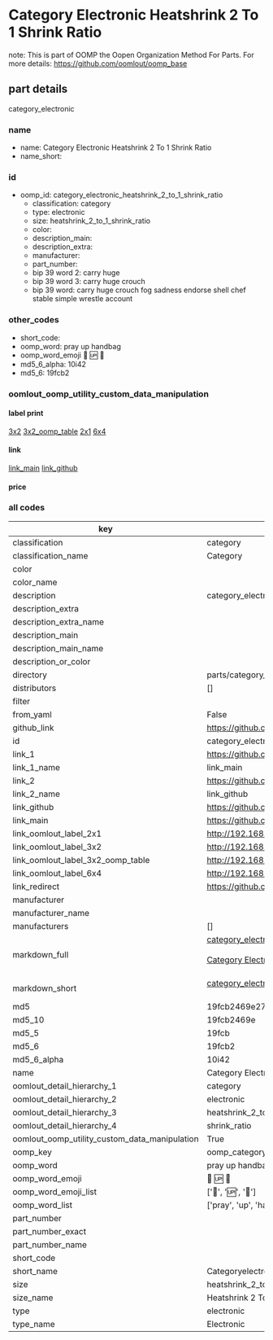 # Category Electronic Heatshrink 2 To 1 Shrink Ratio  

note: This is part of OOMP the Oopen Organization Method For Parts. For more details: https://github.com/oomlout/oomp_base

##  part details
  



category_electronic



### name
* name: Category Electronic Heatshrink 2 To 1 Shrink Ratio
* name_short: 
### id
* oomp_id: category_electronic_heatshrink_2_to_1_shrink_ratio
  * classification: category
  * type: electronic
  * size: heatshrink_2_to_1_shrink_ratio
  * color: 
  * description_main: 
  * description_extra: 
  * manufacturer: 
  * part_number: 
  * bip 39 word 2: carry huge
  * bip 39 word 3: carry huge crouch
  * bip 39 word: carry huge crouch fog sadness endorse shell chef stable simple wrestle account

### other_codes
* short_code: 
* oomp_word: pray up handbag
* oomp_word_emoji :pray: :up: :handbag:
* md5_6_alpha: 10i42
* md5_6: 19fcb2






### oomlout_oomp_utility_custom_data_manipulation
#### label print
[3x2](http://192.168.1.245:1112/?label=oomp%2010i42)
[3x2_oomp_table](http://192.168.1.108:1112/?label=oomp%2010i42)
[2x1](http://192.168.1.242:1112/?label=oomp%2010i42)
[6x4](http://192.168.1.55:1112/?label=oomp%2010i42)    

#### link

[link_main](https://github.com/oomlout/oomlout_oomp_version_1_messy/tree/main/parts/category_electronic_heatshrink_2_to_1_shrink_ratio) [link_github](https://github.com/oomlout/oomlout_oomp_version_1_messy/tree/main/parts/category_electronic_heatshrink_2_to_1_shrink_ratio)                             

#### price







### all codes 
| key | value |  
| --- | --- |  
| classification | category |  
| classification_name | Category |  
| color |  |  
| color_name |  |  
| description | category_electronic |  
| description_extra |  |  
| description_extra_name |  |  
| description_main |  |  
| description_main_name |  |  
| description_or_color |   |  
| directory | parts/category_electronic_heatshrink_2_to_1_shrink_ratio |  
| distributors | [] |  
| filter |  |  
| from_yaml | False |  
| github_link | https://github.com/oomlout/oomlout_oomp_part_src/tree/main/parts/category_electronic_heatshrink_2_to_1_shrink_ratio |  
| id | category_electronic_heatshrink_2_to_1_shrink_ratio |  
| link_1 | https://github.com/oomlout/oomlout_oomp_version_1_messy/tree/main/parts/category_electronic_heatshrink_2_to_1_shrink_ratio |  
| link_1_name | link_main |  
| link_2 | https://github.com/oomlout/oomlout_oomp_version_1_messy/tree/main/parts/category_electronic_heatshrink_2_to_1_shrink_ratio |  
| link_2_name | link_github |  
| link_github | https://github.com/oomlout/oomlout_oomp_version_1_messy/tree/main/parts/category_electronic_heatshrink_2_to_1_shrink_ratio |  
| link_main | https://github.com/oomlout/oomlout_oomp_version_1_messy/tree/main/parts/category_electronic_heatshrink_2_to_1_shrink_ratio |  
| link_oomlout_label_2x1 | http://192.168.1.242:1112/?label=oomp%2010i42 |  
| link_oomlout_label_3x2 | http://192.168.1.245:1112/?label=oomp%2010i42 |  
| link_oomlout_label_3x2_oomp_table | http://192.168.1.108:1112/?label=oomp%2010i42 |  
| link_oomlout_label_6x4 | http://192.168.1.55:1112/?label=oomp%2010i42 |  
| link_redirect | https://github.com/oomlout/oomlout_oomp_version_1_messy/tree/main/parts/category_electronic_heatshrink_2_to_1_shrink_ratio |  
| manufacturer |  |  
| manufacturer_name |  |  
| manufacturers | [] |  
| markdown_full | [category_electronic_heatshrink_2_to_1_shrink_ratio](none)<br>[](none)<br>[Category Electronic Heatshrink 2 To 1 Shrink Ratio](none)<br><br> |  
| markdown_short | [category_electronic_heatshrink_2_to_1_shrink_ratio](none)<br><br> |  
| md5 | 19fcb2469e2758ad275ef5a4685ba917 |  
| md5_10 | 19fcb2469e |  
| md5_5 | 19fcb |  
| md5_6 | 19fcb2 |  
| md5_6_alpha | 10i42 |  
| name | Category Electronic Heatshrink 2 To 1 Shrink Ratio |  
| oomlout_detail_hierarchy_1 | category |  
| oomlout_detail_hierarchy_2 | electronic |  
| oomlout_detail_hierarchy_3 | heatshrink_2_to_1 |  
| oomlout_detail_hierarchy_4 | shrink_ratio |  
| oomlout_oomp_utility_custom_data_manipulation | True |  
| oomp_key | oomp_category_electronic_heatshrink_2_to_1_shrink_ratio |  
| oomp_word | pray up handbag |  
| oomp_word_emoji | :pray: :up: :handbag: |  
| oomp_word_emoji_list | [':pray:', ':up:', ':handbag:'] |  
| oomp_word_list | ['pray', 'up', 'handbag'] |  
| part_number |  |  
| part_number_exact |  |  
| part_number_name |  |  
| short_code |  |  
| short_name | Categoryelectronic |  
| size | heatshrink_2_to_1_shrink_ratio |  
| size_name | Heatshrink 2 To 1 Shrink Ratio |  
| type | electronic |  
| type_name | Electronic |  
